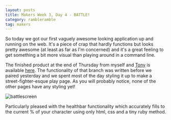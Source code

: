 ```yaml
---
layout: posts
title: Makers Week 3, Day 4 - BATTLE!
category: rambleramble
tag: makers
---
```


So today we got our first vaguely awesome looking application up and running on the web. It's a piece of crap that hardly functions but looks pretty awesome (at least as far as I'm concerned) and it's a great feeling to get something a bit more visual than playing around in a command line.

The finished product at the end of Thursday from myself and [Tony](https://github.com/TY231618) is available [here](https://github.com/michaellennox/battle/tree/tony). The functionality of that branch was written before we paired yesterday and we spent most of the day styling it up to make a street-fighter-esque play page. As you will probably notice, none of the other pages have any styling yet!

<img src="{{ site.baseurl }}/images/blog-images/2015-12-10-battlepage.png" alt="battlescreen">

Particularly pleased with the healthbar functionality which accurately fills to the current % of your character using only html, css and a tiny ruby method.
